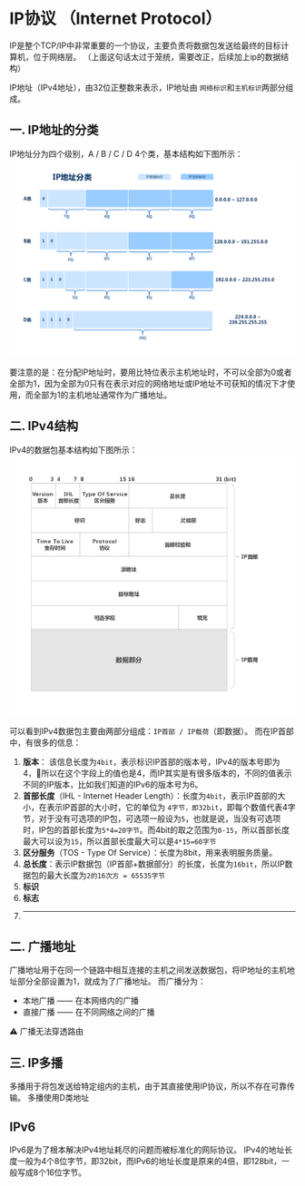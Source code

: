 # IP协议 （Internet Protocol）

IP是整个TCP/IP中非常重要的一个协议，主要负责将数据包发送给最终的目标计算机，位于网络层。
（上面这句话太过于笼统，需要改正，后续加上ip的数据结构）

IP地址（IPv4地址），由32位正整数来表示，IP地址由 `网络标识`和`主机标识`两部分组成。

## 一. IP地址的分类
IP地址分为四个级别，A / B / C / D 4个类，基本结构如下图所示：
<img src="../static/img/IP地址分类.png"></img>

要注意的是：在分配IP地址时，要用比特位表示主机地址时，不可以全部为0或者全部为1，因为全部为0只有在表示对应的网络地址或IP地址不可获知的情况下才使用，而全部为1的主机地址通常作为广播地址。

## 二. IPv4结构

IPv4的数据包基本结构如下图所示：
<img src="../static/img/IPv4结构.png"></img>

可以看到IPv4数据包主要由两部分组成：`IP首部 / IP载荷`（即数据）。
而在IP首部中，有很多的信息：

1. **版本**： 该信息长度为`4bit`，表示标识IP首部的版本号，IPv4的版本号即为4，所以在这个字段上的值也是4，而IP其实是有很多版本的，不同的值表示不同的IP版本，比如我们知道的IPv6的版本号为6。
2. **首部长度**（IHL - Internet Header Length）：长度为`4bit`，表示IP首部的大小，在表示IP首部的大小时，它的单位为 `4字节，即32bit`，即每个数值代表4字节，对于没有可选项的IP包，可选项一般设为`5`，也就是说，当没有可选项时，IP包的首部长度为`5*4=20字节`。而4bit的取之范围为`0-15`，所以首部长度最大可以设为`15`，所以首部长度最大可以是`4*15=60字节`
3. **区分服务**（TOS - Type Of Service）：长度为8bit，用来表明服务质量。
4. **总长度**：表示IP数据包（IP首部+数据部分）的长度，长度为`16bit`，所以IP数据包的最大长度为`2的16次方 = 65535字节`
5. **标识**
6. **标志**
7. ****

## 二. 广播地址

广播地址用于在同一个链路中相互连接的主机之间发送数据包，将IP地址的主机地址部分全部设置为1，就成为了广播地址。
而广播分为：
* 本地广播 —— 在本网络内的广播
* 直接广播 —— 在不同网络之间的广播

⚠️ 广播无法穿透路由

## 三. IP多播

多播用于将包发送给特定组内的主机，由于其直接使用IP协议，所以不存在可靠传输。
多播使用D类地址
 

## IPv6 

IPv6是为了根本解决IPv4地址耗尽的问题而被标准化的网际协议。
IPv4的地址长度一般为4个8位字节，即32bit，而IPv6的地址长度是原来的4倍，即128bit，一般写成8个16位字节。
